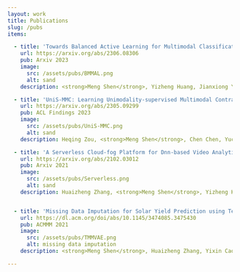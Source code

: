 ```yaml
---
layout: work
title: Publications
slug: /pubs
items:

  - title: 'Towards Balanced Active Learning for Multimodal Classification'
    url: https://arxiv.org/abs/2306.08306
    pub: Arxiv 2023
    image:
      src: /assets/pubs/BMMAL.png
      alt: sand
    description: <strong>Meng Shen</strong>, Yizheng Huang, Jianxiong Yin, Heqing Zou, Deepu Rajan, and Simon See

  - title: 'UniS-MMC: Learning Unimodality-supervised Multimodal Contrastive Representations'
    url: https://arxiv.org/abs/2305.09299
    pub: ACL Findings 2023
    image:
      src: /assets/pubs/UniS-MMC.png
      alt: sand
    description: Heqing Zou, <strong>Meng Shen</strong>, Chen Chen, Yuchen Hu, Deepu Rajan, Eng Siong Chng

  - title: 'A Serverless Cloud-fog Platform for Dnn-based Video Analytics with Incremental Learning'
    url: https://arxiv.org/abs/2102.03012
    pub: Arxiv 2021
    image:
      src: /assets/pubs/Serverless.png
      alt: sand
    description: Huaizheng Zhang, <strong>Meng Shen</strong>, Yizheng Huang, Yonggang Wen, Yong Luo, Guanyu Gao, Kyle Guan


  - title: 'Missing Data Imputation for Solar Yield Prediction using Temporal Multi-Modal Variational Auto-Encoder'
    url: https://dl.acm.org/doi/abs/10.1145/3474085.3475430
    pub: ACMMM 2021
    image:
      src: /assets/pubs/TMMVAE.png
      alt: missing data imputation
    description: <strong>Meng Shen</strong>, Huaizheng Zhang, Yixin Cao, Fan Yang, and Yonggang Wen

---
```


<!-- <br />
<br /> -->